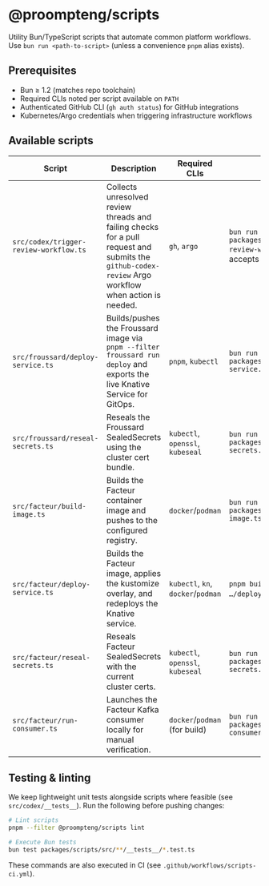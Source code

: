 # @proompteng/scripts

Utility Bun/TypeScript scripts that automate common platform workflows. Use `bun run <path-to-script>` (unless a convenience `pnpm` alias exists).

## Prerequisites

- Bun ≥ 1.2 (matches repo toolchain)
- Required CLIs noted per script available on `PATH`
- Authenticated GitHub CLI (`gh auth status`) for GitHub integrations
- Kubernetes/Argo credentials when triggering infrastructure workflows

## Available scripts

| Script | Description | Required CLIs | Example |
| --- | --- | --- | --- |
| `src/codex/trigger-review-workflow.ts` | Collects unresolved review threads and failing checks for a pull request and submits the `github-codex-review` Argo workflow when action is needed. | `gh`, `argo` | `bun run packages/scripts/src/codex/trigger-review-workflow.ts --pr=1529` (also accepts full PR URLs) |
| `src/froussard/deploy-service.ts` | Builds/pushes the Froussard image via `pnpm --filter froussard run deploy` and exports the live Knative Service for GitOps. | `pnpm`, `kubectl` | `bun run packages/scripts/src/froussard/deploy-service.ts` |
| `src/froussard/reseal-secrets.ts` | Reseals the Froussard SealedSecrets using the cluster cert bundle. | `kubectl`, `openssl`, `kubeseal` | `bun run packages/scripts/src/froussard/reseal-secrets.ts` |
| `src/facteur/build-image.ts` | Builds the Facteur container image and pushes to the configured registry. | `docker`/`podman` | `bun run packages/scripts/src/facteur/build-image.ts` |
| `src/facteur/deploy-service.ts` | Builds the Facteur image, applies the kustomize overlay, and redeploys the Knative service. | `kubectl`, `kn`, `docker`/`podman` | `pnpm build:facteur` (or direct `bun run …/deploy-service.ts`) |
| `src/facteur/reseal-secrets.ts` | Reseals Facteur SealedSecrets with the current cluster certs. | `kubectl`, `openssl`, `kubeseal` | `bun run packages/scripts/src/facteur/reseal-secrets.ts` |
| `src/facteur/run-consumer.ts` | Launches the Facteur Kafka consumer locally for manual verification. | `docker`/`podman` (for build) | `bun run packages/scripts/src/facteur/run-consumer.ts` |

## Testing & linting

We keep lightweight unit tests alongside scripts where feasible (see `src/codex/__tests__`). Run the following before pushing changes:

```bash
# Lint scripts
pnpm --filter @proompteng/scripts lint

# Execute Bun tests
bun test packages/scripts/src/**/__tests__/*.test.ts
```

These commands are also executed in CI (see `.github/workflows/scripts-ci.yml`).
